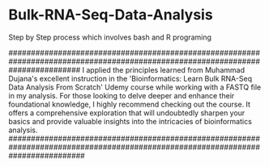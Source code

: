 # Bulk-RNA-Seq-Data-Analysis
Step by Step process which involves bash and R programing

################################################################################################################################
I applied the principles learned from Muhammad Dujana's excellent instruction in the 'Bioinformatics: Learn Bulk RNA-Seq Data Analysis From Scratch' Udemy course while working with a FASTQ file in my analysis. For those looking to delve deeper and enhance their foundational knowledge, I highly recommend checking out the course. It offers a comprehensive exploration that will undoubtedly sharpen your basics and provide valuable insights into the intricacies of bioinformatics analysis.
#################################################################################################################################

